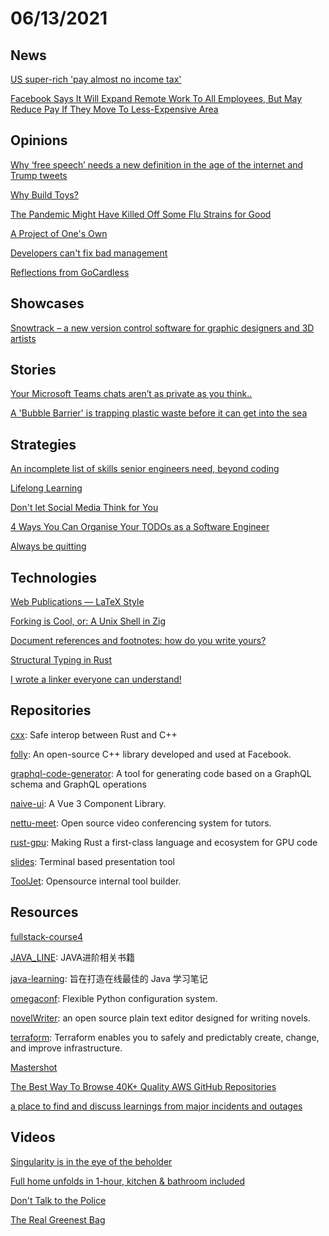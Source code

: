 # 06/13/2021

## News
[US super-rich 'pay almost no income tax'](https://www.bbc.com/news/business-57383869)

[Facebook Says It Will Expand Remote Work To All Employees, But May Reduce Pay If They Move To Less-Expensive Area](https://www.bloomberg.com/news/articles/2021-06-09/facebook-says-it-will-expand-remote-work-to-all-employees)

## Opinions
[Why ‘free speech’ needs a new definition in the age of the internet and Trump tweets](https://theconversation.com/why-free-speech-needs-a-new-definition-in-the-age-of-the-internet-and-trump-tweets-152919)

[Why Build Toys?](https://www.ycombinator.com/library/3U-why-build-toys)

[The Pandemic Might Have Killed Off Some Flu Strains for Good](https://gizmodo.com/the-pandemic-might-have-killed-off-some-flu-strains-for-1847033924)

[A Project of One's Own](http://paulgraham.com/own.html)

[Developers can't fix bad management](https://iism.org/article/developers-can-t-fix-bad-management-57)

[Reflections from GoCardless](https://paprikati.github.io/2021/06/10/leaving-gocardless.html)

## Showcases
[Snowtrack – a new version control software for graphic designers and 3D artists](https://snowtrack.io/)

## Stories
[Your Microsoft Teams chats aren’t as private as you think..](https://infinitelogins.com/2021/06/06/your-microsoft-teams-chats-arent-as-private-as-you-think/)

[A 'Bubble Barrier' is trapping plastic waste before it can get into the sea](https://edition.cnn.com/2021/06/08/europe/bubble-barrier-sea-c2e-spc-intl/index.html)

## Strategies
[An incomplete list of skills senior engineers need, beyond coding](https://skamille.medium.com/an-incomplete-list-of-skills-senior-engineers-need-beyond-coding-8ed4a521b29f)

[Lifelong Learning](https://sahilbloom.substack.com/p/lifelong-learning)

[Don't let Social Media Think for You](https://www.disgustinglyoptimistic.com/post/don-t-let-social-media-think-for-you)

[4 Ways You Can Organise Your TODOs as a Software Engineer](https://medium.com/agileinsider/4-ways-you-can-organise-your-todos-as-a-software-engineer-2bf2901ee503)

[Always be quitting](https://jmmv.dev/2021/04/always-be-quitting.html)

## Technologies
[Web Publications — LaTeX Style](https://goessner.github.io/mdmath/publication.html)

[Forking is Cool, or: A Unix Shell in Zig](http://ratfactor.com/zig/forking-is-cool)

[Document references and footnotes: how do you write yours?](https://design102.blog.gov.uk/2021/05/28/document-references-and-footnotes-how-do-you-write-yours/)

[Structural Typing in Rust](https://beachape.com/blog/2021/05/25/structural-typing-in-rust/)

[I wrote a linker everyone can understand!](https://briancallahan.net/blog/20210609.html)

## Repositories
[cxx](https://github.com/dtolnay/cxx): Safe interop between Rust and C++

[folly](https://github.com/facebook/folly): An open-source C++ library developed and used at Facebook.

[graphql-code-generator](https://github.com/dotansimha/graphql-code-generator): A tool for generating code based on a GraphQL schema and GraphQL operations

[naive-ui](https://github.com/TuSimple/naive-ui): A Vue 3 Component Library.

[nettu-meet](https://github.com/fmeringdal/nettu-meet): Open source video conferencing system for tutors.

[rust-gpu](https://github.com/EmbarkStudios/rust-gpu): Making Rust a first-class language and ecosystem for GPU code

[slides](https://github.com/maaslalani/slides): Terminal based presentation tool

[ToolJet](https://github.com/ToolJet/ToolJet): Opensource internal tool builder.

## Resources
[fullstack-course4](https://github.com/jhu-ep-coursera/fullstack-course4)

[JAVA_LINE](https://github.com/singgel/JAVA_LINE): JAVA进阶相关书籍

[java-learning](https://github.com/brianway/java-learning): 旨在打造在线最佳的 Java 学习笔记

[omegaconf](https://github.com/omry/omegaconf): Flexible Python configuration system.

[novelWriter](https://github.com/vkbo/novelWriter): an open source plain text editor designed for writing novels.

[terraform](https://github.com/hashicorp/terraform): Terraform enables you to safely and predictably create, change, and improve infrastructure.

[Mastershot](https://mastershot.app/)

[The Best Way To Browse 40K+ Quality AWS GitHub Repositories](https://app.polymersearch.com/discover/aws)

[a place to find and discuss learnings from major incidents and outages](https://postmortem.io/)

## Videos
[Singularity is in the eye of the beholder](https://wandb.ai/wandb_fc/gradient-dissent/reports/Peter-Norvig-Google-s-Director-of-Research-Singularity-is-in-the-eye-of-the-beholder--Vmlldzo2MTYwNjk?galleryTag=gradient-dissent)

[Full home unfolds in 1-hour, kitchen & bathroom included](https://www.youtube.com/watch?v=_W2YDxVi02I)

[Don't Talk to the Police](https://www.youtube.com/watch?v=d-7o9xYp7eE&t=4s)

[The Real Greenest Bag](https://www.youtube.com/watch?v=JvzvM9tf5s0)
